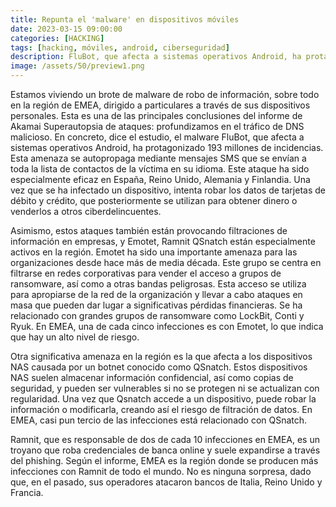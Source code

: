 ```yaml
---
title: Repunta el 'malware' en dispositivos móviles
date: 2023-03-15 09:00:00 
categories: [HACKING]
tags: [hacking, móviles, android, ciberseguridad]
description: FluBot, que afecta a sistemas operativos Android, ha protagonizado 193 millones de incidencias en EMEA, según un estudio de Akamai.
image: /assets/50/preview1.png
--- 
```


Estamos viviendo un brote de malware de robo de información, sobre todo en la región de EMEA, dirigido a particulares a través de sus dispositivos personales. Esta es una de las principales conclusiones del informe de Akamai Superautopsia de ataques: profundizamos en el tráfico de DNS malicioso. En concreto, dice el estudio, el malware FluBot, que afecta a sistemas operativos Android, ha protagonizado 193 millones de incidencias. Esta amenaza se autopropaga mediante mensajes SMS que se envían a toda la lista de contactos de la víctima en su idioma. Este ataque ha sido especialmente eficaz en España, Reino Unido, Alemania y Finlandia. Una vez que se ha infectado un dispositivo, intenta robar los datos de tarjetas de débito y crédito, que posteriormente se utilizan para obtener dinero o venderlos a otros ciberdelincuentes.

Asimismo, estos ataques también están provocando filtraciones de información en empresas, y Emotet, Ramnit QSnatch están especialmente activos en la región. Emotet ha sido una importante amenaza para las organizaciones desde hace más de media década. Este grupo se centra en filtrarse en redes corporativas para vender el acceso a grupos de ransomware, así como a otras bandas peligrosas. Esta acceso se utiliza para apropiarse de la red de la organización y llevar a cabo ataques en masa que pueden dar lugar a significativas pérdidas financieras. Se ha relacionado con grandes grupos de ransomware como LockBit, Conti y Ryuk. En EMEA, una de cada cinco infecciones es con Emotet, lo que indica que hay un alto nivel de riesgo.

Otra significativa amenaza en la región es la que afecta a los dispositivos NAS causada por un botnet conocido como QSnatch. Estos dispositivos NAS suelen almacenar información confidencial, así como copias de seguridad, y pueden ser vulnerables si no se protegen ni se actualizan con regularidad. Una vez que Qsnatch accede a un dispositivo, puede robar la información o modificarla, creando así el riesgo de filtración de datos. En EMEA, casi pun tercio de las infecciones está relacionado con QSnatch.

Ramnit, que es responsable de dos de cada 10 infecciones en EMEA, es un troyano que roba credenciales de banca online y suele expandirse a través del phishing. Según el informe, EMEA es la región donde se producen más infecciones con Ramnit de todo el mundo. No es ninguna sorpresa, dado que, en el pasado, sus operadores atacaron bancos de Italia, Reino Unido y Francia.
